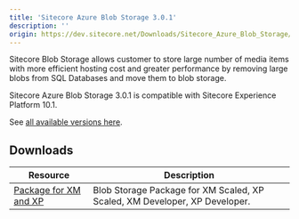```yaml
---
title: 'Sitecore Azure Blob Storage 3.0.1'
description: ''
origin: https://dev.sitecore.net/Downloads/Sitecore_Azure_Blob_Storage/1x/Sitecore_Azure_Blob_Storage_301
---
```


Sitecore Blob Storage allows customer to store large number of media items with more efficient hosting cost and greater performance by removing large blobs from SQL Databases and move them to blob storage.

Sitecore Azure Blob Storage 3.0.1 is compatible with Sitecore Experience Platform 10.1.

See [all available versions here](/downloads/Sitecore_Azure_Blob_Storage).

## Downloads

| Resource                                                                                                                                                                                                                | Description                                                                |
| ----------------------------------------------------------------------------------------------------------------------------------------------------------------------------------------------------------------------- | -------------------------------------------------------------------------- |
| [Package for XM and XP](https://scdp.blob.core.windows.net/downloads/Sitecore%20Azure%20Blob%20Storage/1x/Sitecore%20Azure%20Blob%20Storage%20301/Secure/Sitecore.BlobStorageProvider%203.0.1%20rev.%2000679.scwdp.zip) | Blob Storage Package for XM Scaled, XP Scaled, XM Developer, XP Developer. |
